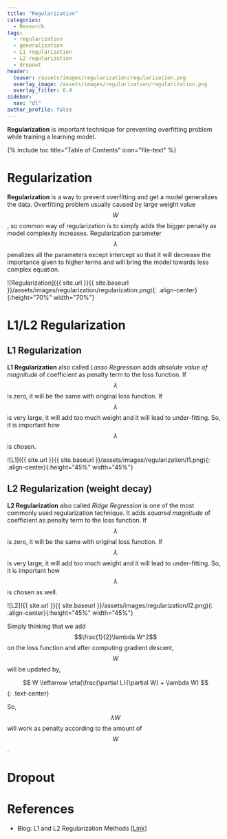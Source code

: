```yaml
---
title: "Regularization"
categories:
  - Research
tags:
  - regularization
  - generalization
  - L1 regularization
  - L2 regularization
  - dropout
header:
  teaser: /assets/images/regularization/regularization.png
  overlay_image: /assets/images/regularization/regularization.png
  overlay_filter: 0.4
sidebar:
  nav: "dl"
author_profile: false
---
```


**Regularization** is important technique for preventing overfitting problem while training a learning model.

{% include toc title="Table of Contents" icon="file-text" %}

# Regularization
**Regularization** is a way to prevent overfitting and get a model generalizes the data.
Overfitting problem usually caused by large weight value $$W$$, so common way of regularization is to simply adds the bigger penalty as model complexity increases.
Regularization parameter $$\lambda$$ penalizes all the parameters except intercept so that it will decrease the importance given to higher terms and will bring the model towards less complex equation. 

![Regularization]({{ site.url }}{{ site.baseurl }}/assets/images/regularization/regularization.png){: .align-center}{:height="70%" width="70%"} 

# L1/L2 Regularization
## L1 Regularization
**L1 Regularization** also called *Lasso Regression* adds *absolute value of magnitude* of coefficient as penalty term to the loss function.
If $$\lambda$$ is zero, it will be the same with original loss function.
If $$\lambda$$ is very large, it will add too much weight and it will lead to under-fitting.
So, it is important how $$\lambda$$ is chosen.

![L1]({{ site.url }}{{ site.baseurl }}/assets/images/regularization/l1.png){: .align-center}{:height="45%" width="45%"} 

## L2 Regularization (weight decay)
**L2 Regularization** also called *Ridge Regression* is one of the most commonly used regularization technique. 
It adds *squared magnitude* of coefficient as penalty term to the loss function.
If $$\lambda$$ is zero, it will be the same with original loss function.
If $$\lambda$$ is very large, it will add too much weight and it will lead to under-fitting.
So, it is important how $$\lambda$$ is chosen as well.

![L2]({{ site.url }}{{ site.baseurl }}/assets/images/regularization/l2.png){: .align-center}{:height="45%" width="45%"}

Simply thinking that we add $$\frac{1}{2}\lambda W^2$$ on the loss function and after computing gradient descent, $$W$$ will be updated by,

$$
W \leftarrow \eta(\frac{\partial L}{\partial W} + \lambda W)
$${: .text-center} 

So, $$\lambda W$$ will work as penalty according to the amount of $$W$$.  

# Dropout

# References
- Blog: L1 and L2 Regularization Methods [[Link](https://towardsdatascience.com/l1-and-l2-regularization-methods-ce25e7fc831c)]